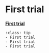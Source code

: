 # First trial

<ins>**First trial**</ins>

```{admonition} Key Insights
:class: tip
- First trial
- First trial
- First trial
```
